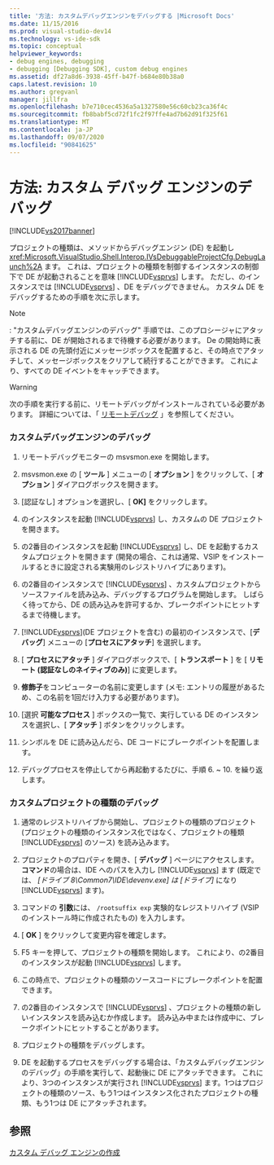 ```yaml
---
title: '方法: カスタムデバッグエンジンをデバッグする |Microsoft Docs'
ms.date: 11/15/2016
ms.prod: visual-studio-dev14
ms.technology: vs-ide-sdk
ms.topic: conceptual
helpviewer_keywords:
- debug engines, debugging
- debugging [Debugging SDK], custom debug engines
ms.assetid: df27a8d6-3938-45ff-b47f-b684e80b38a0
caps.latest.revision: 10
ms.author: gregvanl
manager: jillfra
ms.openlocfilehash: b7e710cec4536a5a1327580e56c60cb23ca36f4c
ms.sourcegitcommit: fb8babf5cd72f1fc2f97ffe4ad7b62d91f325f61
ms.translationtype: MT
ms.contentlocale: ja-JP
ms.lasthandoff: 09/07/2020
ms.locfileid: "90841625"
---
```

# <a name="how-to-debug-a-custom-debug-engine"></a>方法: カスタム デバッグ エンジンのデバッグ
[!INCLUDE[vs2017banner](../../includes/vs2017banner.md)]

プロジェクトの種類は、メソッドからデバッグエンジン (DE) を起動し <xref:Microsoft.VisualStudio.Shell.Interop.IVsDebuggableProjectCfg.DebugLaunch%2A> ます。 これは、プロジェクトの種類を制御するインスタンスの制御下で DE が起動されることを意味 [!INCLUDE[vsprvs](../../includes/vsprvs-md.md)] します。 ただし、のインスタンスでは [!INCLUDE[vsprvs](../../includes/vsprvs-md.md)] 、DE をデバッグできません。 カスタム DE をデバッグするための手順を次に示します。  
  
> [!NOTE]
> : "カスタムデバッグエンジンのデバッグ" 手順では、このプロシージャにアタッチする前に、DE が開始されるまで待機する必要があります。 De の開始時に表示される DE の先頭付近にメッセージボックスを配置すると、その時点でアタッチして、メッセージボックスをクリアして続行することができます。 これにより、すべての DE イベントをキャッチできます。  
  
> [!WARNING]
> 次の手順を実行する前に、リモートデバッグがインストールされている必要があります。 詳細については、「 [リモートデバッグ](../../debugger/remote-debugging.md) 」を参照してください。  
  
### <a name="debugging-a-custom-debug-engine"></a>カスタムデバッグエンジンのデバッグ  
  
1. リモートデバッグモニターの msvsmon.exe を開始します。  
  
2. msvsmon.exe の [ **ツール** ] メニューの [ **オプション** ] をクリックして、[ **オプション** ] ダイアログボックスを開きます。  
  
3. [認証なし] オプションを選択し、[ **OK]** をクリックします。  
  
4. のインスタンスを起動 [!INCLUDE[vsprvs](../../includes/vsprvs-md.md)] し、カスタムの DE プロジェクトを開きます。  
  
5. の2番目のインスタンスを起動 [!INCLUDE[vsprvs](../../includes/vsprvs-md.md)] し、DE を起動するカスタムプロジェクトを開きます (開発の場合、これは通常、VSIP をインストールするときに設定される実験用のレジストリハイブにあります)。  
  
6. の2番目のインスタンスで [!INCLUDE[vsprvs](../../includes/vsprvs-md.md)] 、カスタムプロジェクトからソースファイルを読み込み、デバッグするプログラムを開始します。 しばらく待ってから、DE の読み込みを許可するか、ブレークポイントにヒットするまで待機します。  
  
7. [!INCLUDE[vsprvs](../../includes/vsprvs-md.md)](DE プロジェクトを含む) の最初のインスタンスで、[**デバッグ**] メニューの [**プロセスにアタッチ**] を選択します。  
  
8. [ **プロセスにアタッチ** ] ダイアログボックスで、[ **トランスポート** ] を [ **リモート (認証なしのネイティブのみ)**] に変更します。  
  
9. **修飾子**をコンピューターの名前に変更します (メモ: エントリの履歴があるため、この名前を1回だけ入力する必要があります)。  
  
10. [選択 **可能なプロセス** ] ボックスの一覧で、実行している DE のインスタンスを選択し、[ **アタッチ** ] ボタンをクリックします。  
  
11. シンボルを DE に読み込んだら、DE コードにブレークポイントを配置します。  
  
12. デバッグプロセスを停止してから再起動するたびに、手順 6. ~ 10. を繰り返します。  
  
### <a name="debugging-a-custom-project-type"></a>カスタムプロジェクトの種類のデバッグ  
  
1. 通常のレジストリハイブから開始し、プロジェクトの種類のプロジェクト (プロジェクトの種類のインスタンス化ではなく、プロジェクトの種類 [!INCLUDE[vsprvs](../../includes/vsprvs-md.md)] のソース) を読み込みます。  
  
2. プロジェクトのプロパティを開き、[ **デバッグ** ] ページにアクセスします。 **コマンド**の場合は、IDE へのパスを入力し [!INCLUDE[vsprvs](../../includes/vsprvs-md.md)] ます (既定では、 *[ドライブ 8\Common7\IDE\devenv.exe] は [ドライブ]* になり [!INCLUDE[vsprvs](../../includes/vsprvs-md.md)] ます)。  
  
3. コマンドの **引数**には、 `/rootsuffix exp` 実験的なレジストリハイブ (VSIP のインストール時に作成されたもの) を入力します。  
  
4. [ **OK** ] をクリックして変更内容を確定します。  
  
5. F5 キーを押して、プロジェクトの種類を開始します。 これにより、の2番目のインスタンスが起動 [!INCLUDE[vsprvs](../../includes/vsprvs-md.md)] します。  
  
6. この時点で、プロジェクトの種類のソースコードにブレークポイントを配置できます。  
  
7. の2番目のインスタンスで [!INCLUDE[vsprvs](../../includes/vsprvs-md.md)] 、プロジェクトの種類の新しいインスタンスを読み込むか作成します。 読み込み中または作成中に、ブレークポイントにヒットすることがあります。  
  
8. プロジェクトの種類をデバッグします。  
  
9. DE を起動するプロセスをデバッグする場合は、「カスタムデバッグエンジンのデバッグ」の手順を実行して、起動後に DE にアタッチできます。 これにより、3つのインスタンスが実行され [!INCLUDE[vsprvs](../../includes/vsprvs-md.md)] ます。1つはプロジェクトの種類のソース、もう1つはインスタンス化されたプロジェクトの種類、もう1つは DE にアタッチされます。  
  
## <a name="see-also"></a>参照  
 [カスタム デバッグ エンジンの作成](../../extensibility/debugger/creating-a-custom-debug-engine.md)
